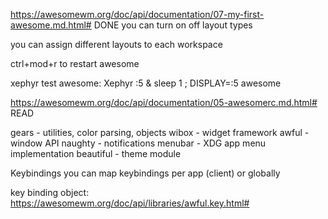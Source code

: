 https://awesomewm.org/doc/api/documentation/07-my-first-awesome.md.html# DONE
you can turn on off layout types

you can assign different layouts to each workspace

ctrl+mod+r to restart awesome


xephyr test awesome:
Xephyr :5 & sleep 1 ; DISPLAY=:5 awesome

https://awesomewm.org/doc/api/documentation/05-awesomerc.md.html# READ

gears - utilities, color parsing, objects
wibox - widget framework
awful - window API
naughty - notifications
menubar - XDG app menu implementation
beautiful - theme module

Keybindings
you can map keybindings per app (client) or globally


key binding object:
https://awesomewm.org/doc/api/libraries/awful.key.html#